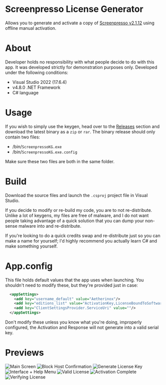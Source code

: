 # Screenpresso License Generator
Allows you to generate and activate a copy of [Screenpresso v2.1.12](https://screenpresso.com/) using offline manual activation.

# About
Developer holds no responsibility with what people decide to do with this app. It was developed strictly for demonstration purposes only.
Developed under the following conditions:
- Visual Studio 2022 (17.6.4)
- v4.8.0 .NET Framework
- C# language

# Usage
If you wish to simply use the keygen, head over to the [Releases](https://github.com/Aetherinox/ScreenpressoKeygen/releases) section and download the latest binary as a `zip` or `rar`. The binary release should only contain two files:
- /bin/`ScreenpressoKG.exe`
- /bin/`ScreenpressoKG.exe.config`

Make sure these two files are both in the same folder.

# Build
Download the source files and launch the `.csproj` project file in Visual Studio.

If you decide to modify or re-build my code, you are to not re-distribute. Unlike a lot of keygens, my files are free of malware, and I do not want people taking advantage of a quick solution that you can dump your non-sense malware into and re-distribute.

If you're looking to do a quick credits swap and re-distribute just so you can make a name for yourself; I'd highly recommend you actually learn C# and make something yourself.

# App.config
This file holds default values that the app uses when launching. You shouldn't need to modify these, but they're provided just in case:
```xml
  <appSettings>
    <add key="username_default" value="Aetherinox"/>
    <add key="editions_list" value="ActivationKey,LicenseBoundToSoftwareName,LicenseBoundToHardDrive,LicenseCorporate,LicenseBoundToHardDrive2"/>
    <add key="ClientSettingsProvider.ServiceUri" value=""/>
  </appSettings>
```
Don't modify these unless you know what you're doing, improperly configured, the Activation and Response will not generate into a valid serial key.

# Previews
![Main Screen](https://i.imgur.com/sNCXVle.png)
![Block Host Confirmation](https://i.imgur.com/ucWP4Hk.png)
![Generate License Key](https://i.imgur.com/gukUKPU.png)
![Interface + Help Menu](https://i.imgur.com/j2erqaA.png)
![Valid License](https://i.imgur.com/uVSX2CA.png)
![Activation Complete](https://i.imgur.com/vHIuhf8.png)
![Verifying License](https://i.imgur.com/QWIMaNd.png)